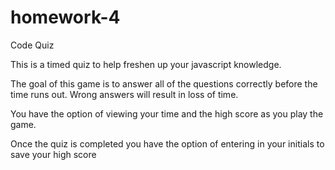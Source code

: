 # homework-4
Code Quiz

This is a timed quiz to help freshen up your javascript knowledge.

The goal of this game is to answer all of the questions correctly before the time runs out. Wrong answers will result in loss of time.

You have the option of viewing your time and the high score as you play the game.

Once the quiz is completed you have the option of entering in your initials to save your high score
